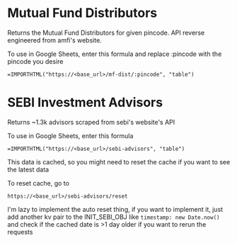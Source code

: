 # Mutual Fund Distributors

Returns the Mutual Fund Distributors for given pincode.
API reverse engineered from amfi's website.

To use in Google Sheets, enter this formula and replace :pincode with the pincode you desire

```
=IMPORTHTML("https://<base_url>/mf-dist/:pincode", "table")
```

# SEBI Investment Advisors

Returns ~1.3k advisors scraped from sebi's website's API

To use in Google Sheets, enter this formula

```
=IMPORTHTML("https://<base_url>/sebi-advisors", "table")
```

This data is cached, so you might need to reset the cache if you want to see the latest data

To reset cache, go to

```
https://<base_url>/sebi-advisors/reset
```

I'm lazy to implement the auto reset thing, if you want to implement it, just add another kv pair to the INIT_SEBI_OBJ like `timestamp: new Date.now()` and check if the cached date is >1 day older if you want to rerun the requests
